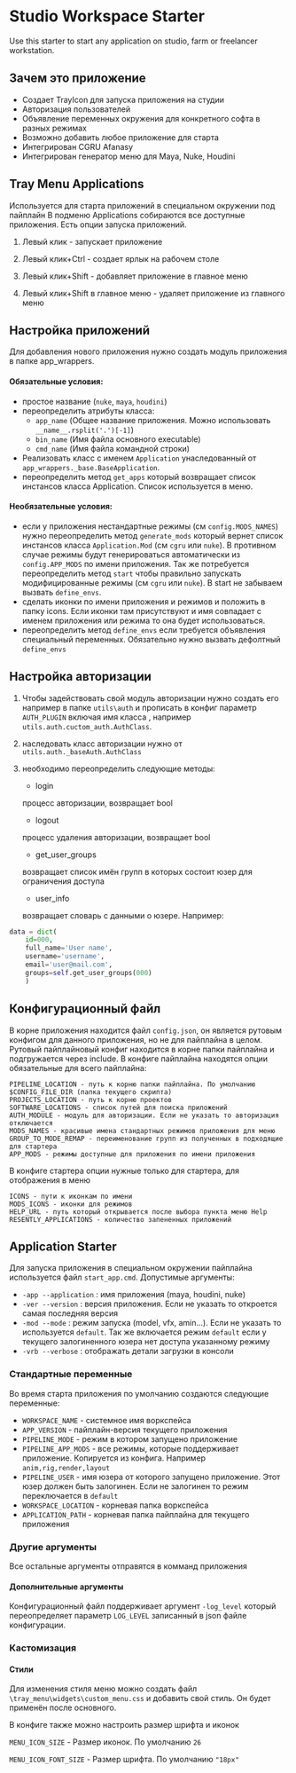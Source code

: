 # Studio Workspace Starter

Use this starter to start any application on studio, farm or freelancer workstation.

## Зачем это приложение

- Создает TrayIcon для запуска приложения на студии
- Авторизация пользователей
- Объявление переменных окружения для конкретного софта в разных режимах
- Возможно добавить любое приложение для старта
- Интегрирован CGRU Afanasy
- Интегрирован генератор меню для Maya, Nuke, Houdini

## Tray Menu Applications

Используется для старта приложений в специальном окружении под пайплайн
В подменю Applications собираются все доступные приложения.
Есть опции запуска приложений.

1. Левый клик - запускает приложение

2. Левый клик+Ctrl - создает ярлык на рабочем столе

3. Левый клик+Shift - добавляет приложение в главное меню

4. Левый клик+Shift в главное меню - удаляет приложение из главного меню


## Настройка приложений

Для добавления нового приложения нужно создать модуль приложения в папке app_wrappers.

#### Обязательные условия:
- простое название (`nuke`, `maya`, `houdini`)
- переопределить атрибуты класса:
    - `app_name` (Общее название приложения. Можно использовать `__name__.rsplit('.')[-1]`)
    - `bin_name` (Имя файла основного executable)
    - `cmd_name` (Имя файла командной строки)
- Реализовать класс с именем `Application` унаследованный от `app_wrappers._base.BaseApplication`.
- переопределить метод `get_apps` который возвращает список инстансов класса Application. Список используется в меню.

#### Необязательные условия:
- если у приложения нестандартные режимы (см `config.MODS_NAMES`) нужно переопределить
метод `generate_mods` который вернет список инстансов класса `Application.Mod` (см `cgru` или `nuke`). В противном случае режимы
будут генерироваться автоматически из `config.APP_MODS` по имени приложения. Так же потребуется переопределить метод
`start` чтобы правильно запускать модифицированные режимы (см `cgru` или `nuke`). В start не забываем вызвать `define_envs`.
- сделать иконки по имени приложения и режимов и положить в папку icons. Если иконки там присутствуют и имя совпадает
с именем приложения или режима то она будет использоваться.
- переопределить метод `define_envs` если требуется объявления специальный переменных. Обязательно нужно вызвать дефолтный `define_envs`

## Настройка авторизации

1. Чтобы задействовать свой модуль авторизации нужно создать его например в папке `utils\auth` и прописать в конфиг параметр
`AUTH_PLUGIN` включая имя класса , например `utils.auth.cuctom_auth.AuthClass`.

2. наследовать класс авторизации нужно от `utils.auth._baseAuth.AuthClass`

3. необходимо переопределить следующие методы:
    - login

     процесс авторизации, возвращает bool

    - logout

     процесс удаления авторизации, возвращает bool

    - get_user_groups

     возвращает список имён групп в которых состоит юзер для ограничения доступа

    - user_info

     возвращает словарь с данными о юзере. Например:

```python
data = dict(
    id=000,
    full_name='User name',
    username='username',
    email='user@mail.com',
    groups=self.get_user_groups(000)
    )
```


## Конфигурационный файл

В корне приложения находится файл `config.json`, он является рутовым конфигом для данного приложения, но не для пайплайна в целом.
Рутовый пайплайновый конфиг находится в корне папки пайплайна и подгружается через include.
В конфиге пайплайна находятся опции обязательные для всего пайплайна:
```
PIPELINE_LOCATION - путь к корню папки пайплайна. По умолчанию $CONFIG_FILE_DIR (папка текущего скрипта)
PROJECTS_LOCATION - путь к корню проектов
SOFTWARE_LOCATIONS - список путей для поиска приложений
AUTH_MODULE - модуль для авторизации. Если не указать то авторизация отключается
MODS_NAMES - красивые имена стандартных режимов приложения для меню
GROUP_TO_MODE_REMAP - переименование групп из полученных в подходящие для стартера
APP_MODS - режимы доступные для приложения по имени приложения
```
В конфиге стартера опции нужные только для стартера, для отображения в меню
```
ICONS - пути к иконкам по имени
MODS_ICONS - иконки для режимов
HELP_URL - путь который открывается после выбора пункта меню Help
RESENTLY_APPLICATIONS - количество запененных приложений
```

## Application Starter

Для запуска приложения в специальном окружении пайплайна используется файл `start_app.cmd`.
Допустимые аргументы:

- `-app --application`  : имя приложения (maya, houdini, nuke)
- `-ver --version`      : версия приложения. Если не указать то откроется самая последняя версия
- `-mod --mode`         : режим запуска (model, vfx, amin...). Если не указать то используется `default`. Так же включается режим `default` если у текущего залогиненного юзера нет доступа указанному режиму
- `-vrb --verbose`      : отображать детали загрузки в консоли

### Стандартные переменные

Во время старта приложения по умолчанию создаются следующие переменные:

- `WORKSPACE_NAME` - системное имя воркспейса
- `APP_VERSION` - пайплайн-версия текущего приложения
- `PIPELINE_MODE` - режим в котором запущено приложение
- `PIPELINE_APP_MODS` - все режимы, которые поддерживает приложение. Копируется из конфига. Например `anim,rig,render,layout`
- `PIPELINE_USER` - имя юзера от которого запущено приложение. Этот юзер должен быть залогинен. Если не залогинен то режим переключается в `default`
- `WORKSPACE_LOCATION` - корневая папка воркспейса
- `APPLICATION_PATH` - корневая папка пайплайна для текущего приложения

### Другие аргументы

Все остальные аргументы отправятся в комманд приложения


#### Дополнительные аргументы

Конфигурационный файл поддерживает аргумент `-log_level` который переопределяет параметр `LOG_LEVEL` записанный в json файле конфигурации.

### Кастомизация

#### Стили

Для изменения стиля меню можно создать файл `\tray_menu\widgets\custom_menu.css` и добавить свой стиль. Он будет применён после основного.

В конфиге также можно настроить размер шрифта и иконок

`MENU_ICON_SIZE` - Размер иконок. По умолчанию `26`

`MENU_ICON_FONT_SIZE` - Размер шрифта. По умолчанию `"18px"`

